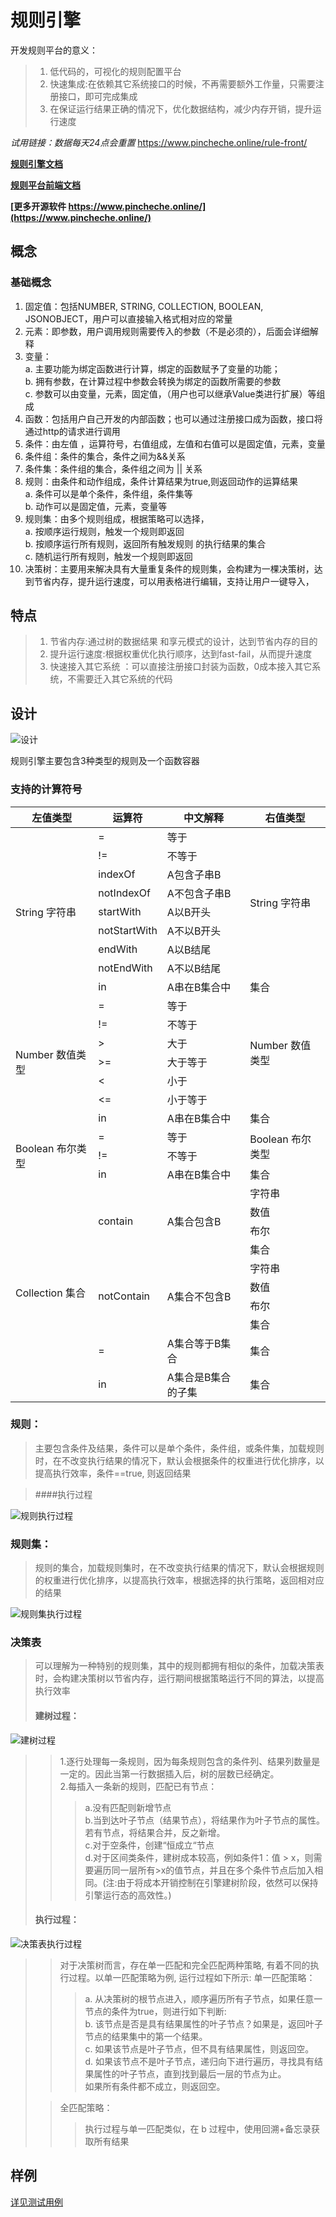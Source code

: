 # 规则引擎

开发规则平台的意义：
>1. 低代码的，可视化的规则配置平台  
>2. 快速集成:在依赖其它系统接口的时候，不再需要额外工作量，只需要注册接口，即可完成集成  
>3. 在保证运行结果正确的情况下，优化数据结构，减少内存开销，提升运行速度  

*试用链接：数据每天24点会重置* https://www.pincheche.online/rule-front/

**[规则引擎文档](https://github.com/zjb-it/rule-engine/blob/master/README.md)**

**[规则平台前端文档](https://github.com/zjb-it/rule-platform-front/blob/master/README.md)**

**[更多开源软件 https://www.pincheche.online/](https://www.pincheche.online/)**

## 概念
### 基础概念
1. 固定值：包括NUMBER, STRING, COLLECTION,
    BOOLEAN, JSONOBJECT，用户可以直接输入格式相对应的常量
2. 元素：即参数，用户调用规则需要传入的参数（不是必须的），后面会详细解释
3. 变量：  
a. 主要功能为绑定函数进行计算，绑定的函数赋予了变量的功能；  
b. 拥有参数，在计算过程中参数会转换为绑定的函数所需要的参数  
c. 参数可以由变量，元素，固定值，（用户也可以继承Value类进行扩展）等组成  
4. 函数：包括用户自己开发的内部函数；也可以通过注册接口成为函数，接口将通过http的请求进行调用
5. 条件：由左值 ，运算符号，右值组成，左值和右值可以是固定值，元素，变量
6. 条件组：条件的集合，条件之间为&&关系
7. 条件集：条件组的集合，条件组之间为 || 关系
8. 规则：由条件和动作组成，条件计算结果为true,则返回动作的运算结果  
 	 a. 条件可以是单个条件，条件组，条件集等  
 	 b. 动作可以是固定值，元素，变量等  
9. 规则集：由多个规则组成，根据策略可以选择，  
    a. 按顺序运行规则，触发一个规则即返回  
 	b. 按顺序运行所有规则，返回所有触发规则 的执行结果的集合  
 	c. 随机运行所有规则，触发一个规则即返回  
10.  决策树：主要用来解决具有大量重复条件的规则集，会构建为一棵决策树，达到节省内存，提升运行速度，可以用表格进行编辑，支持让用户一键导入， 


## 特点

 >1. 节省内存:通过树的数据结果 和享元模式的设计，达到节省内存的目的
 >2. 提升运行速度:根据权重优化执行顺序，达到fast-fail，从而提升速度
 >3. 快速接入其它系统 ：可以直接注册接口封装为函数，0成本接入其它系统，不需要迁入其它系统的代码 

## 设计
![设计](https://github.com/zjb-it/rule-engine/blob/master/screenshot/design.jpg)

规则引擎主要包含3种类型的规则及一个函数容器

### 支持的计算符号

<table>
<thead>
   <tr>
      <th>左值类型</th>
      <th>运算符</th>
      <th>中文解释</th>
      <th>右值类型</th>
   </tr>
   </thead>
   <tbody>
   <tr>
      <td rowspan="9">String 字符串</td>
      <td>=</td>
      <td>等于</td>
      <td rowspan="8">String 字符串</td>
   </tr>
   <tr>      
      <td>!=</td>
      <td>不等于</td>      
   </tr>
   <tr>      
      <td>indexOf</td>
      <td>A包含子串B</td>      
   </tr>
   <tr>      
      <td>notIndexOf</td>
      <td>A不包含子串B</td>      
   </tr>
   <tr>      
      <td>startWith</td>
      <td>A以B开头</td>      
   </tr>
   <tr>      
      <td>notStartWith</td>
      <td>A不以B开头</td>      
   </tr>
   <tr>      
      <td>endWith</td>
      <td>A以B结尾</td>      
   </tr>
   <tr>      
      <td>notEndWith</td>
      <td>A不以B结尾</td>      
   </tr>
   <tr>      
      <td>in</td>
      <td>A串在B集合中</td>
      <td>集合</td>
   </tr>
   <tr>
      <td rowspan="7">Number 数值类型</td>
      <td>=</td>
      <td>等于</td>
      <td rowspan="6">Number 数值类型</td>
   </tr>
   <tr>      
      <td>!=</td>
      <td>不等于</td>      
   </tr>
   <tr>      
      <td>></td>
      <td>大于</td>      
   </tr>
   <tr>      
      <td>>=</td>
      <td>大于等于</td>      
   </tr>
   <tr>      
      <td><</td>
      <td>小于</td>      
   </tr>
   <tr>      
      <td><=</td>
      <td>小于等于</td>      
   </tr>
   <tr>      
      <td>in</td>
      <td>A串在B集合中</td>
      <td>集合</td>
   </tr>
   <tr>
      <td rowspan="3">Boolean 布尔类型</td>
      <td>=</td>
      <td>等于</td>
      <td rowspan="2">Boolean 布尔类型</td>
   </tr>
   <tr>      
      <td>!=</td>
      <td>不等于</td>      
   </tr>
   <tr>      
      <td>in</td>
      <td>A串在B集合中</td>
      <td>集合</td>
   </tr>
   <tr>
      <td rowspan="10">Collection 集合</td>
      <td rowspan="4">contain</td>
      <td rowspan="4">A集合包含B</td>
      <td>字符串</td>
   </tr>
   <tr>
      <td>数值</td>
   </tr>
   <tr>
      <td>布尔</td>
   </tr>
   <tr>
      <td>集合</td>
   </tr>
   <tr>      
      <td rowspan="4">notContain</td>
      <td rowspan="4">A集合不包含B</td>
      <td>字符串</td>
   </tr>
   <tr>
      <td>数值</td>
   </tr>
   <tr>    
      <td>布尔</td>
   </tr>
   <tr>    
       <td>集合</td>
   </tr>
   <tr>      
      <td> =</td>
      <td>A集合等于B集合</td>
      <td>集合</td>
   </tr>
   <tr>      
      <td>in</td>
      <td>A集合是B集合的子集</td>
      <td>集合</td>
   </tr>   
   </tbody>
</table>

### 规则：
>主要包含条件及结果，条件可以是单个条件，条件组，或条件集，加载规则时，在不改变执行结果的情况下，默认会根据条件的权重进行优化排序，以提高执行效率，条件==true, 则返回结果

>####执行过程

![规则执行过程](https://github.com/zjb-it/rule-engine/blob/master/screenshot/runRule.jpg)
 
### 规则集：
>规则的集合，加载规则集时，在不改变执行结果的情况下，默认会根据规则的权重进行优化排序，以提高执行效率，根据选择的执行策略，返回相对应的结果

![规则集执行过程](https://github.com/zjb-it/rule-engine/blob/master/screenshot/runRuleSet.jpg)

### 决策表
>可以理解为一种特别的规则集，其中的规则都拥有相似的条件，加载决策表时，会构建决策树以节省内存，运行期间根据策略运行不同的算法，以提高执行效率
>#### 建树过程：

![建树过程](https://github.com/zjb-it/rule-engine/blob/master/screenshot/buildtree.jpg)

>>1.逐行处理每一条规则，因为每条规则包含的条件列、结果列数量是一定的。因此当第一行数据插入后，树的层数已经确定。  
>>2.每插入一条新的规则，匹配已有节点：  
>>>a.没有匹配则新增节点  
>>>b.当到达叶子节点（结果节点），将结果作为叶子节点的属性。若有节点，将结果合并，反之新增。  
>>>c.对于空条件，创建“恒成立“节点  
>>>	d.对于区间类条件，建树成本较高，例如条件1：值 > x，则需要遍历同一层所有>x的值节点，并且在多个条件节点后加入相同。(注:由于将成本开销控制在引擎建树阶段，依然可以保持引擎运行态的高效性。)  
>#### 执行过程：

![决策表执行过程](https://github.com/zjb-it/rule-engine/blob/master/screenshot/runDecision.jpg)

>>
>>对于决策树而言，存在单一匹配和完全匹配两种策略, 有着不同的执行过程。以单一匹配策略为例, 运行过程如下所示:
>>单一匹配策略：  
>>>a. 从决策树的根节点进入，顺序遍历所有子节点，如果任意一节点的条件为true，则进行如下判断:  
>>>b. 该节点是否是具有结果属性的叶子节点？如果是，返回叶子节点的结果集中的第一个结果。  
>>>c. 如果该节点是叶子节点，但不具有结果属性，则返回空。  
>>>d. 如果该节点不是叶子节点，递归向下进行遍历，寻找具有结果属性的叶子节点，直到找到最后一层的节点为止。  
>>>如果所有条件都不成立，则返回空。
>
>>全匹配策略：
>>>执行过程与单一匹配类似，在 b 过程中，使用回溯+备忘录获取所有结果
 

## 样例

[详见测试用例](https://github.com/zjb-it/rule-engine/tree/master/src/test/java/com/zjb/ruleengine)


